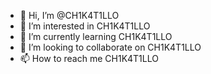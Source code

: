 - 👋 Hi, I’m @CH1K4T1LLO
- 👀 I’m interested in CH1K4T1LLO
- 🌱 I’m currently learning CH1K4T1LLO
- 💞️ I’m looking to collaborate on CH1K4T1LLO
- 📫 How to reach me 
CH1K4T1LLO
<!---
CH1K4T1LLO/CH1K4T1LLO is a ✨ special ✨ repository because its `README.md` (this file) appears on your GitHub profile.
You can click the Preview link to take a look at your changes.
--->
